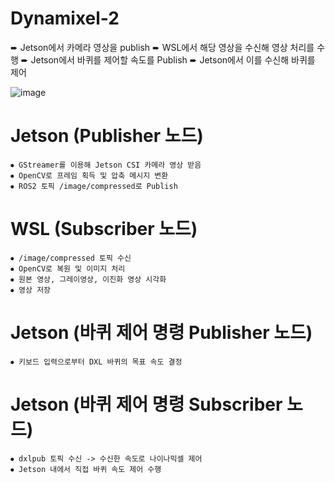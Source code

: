 # Dynamixel-2

➨ Jetson에서 카메라 영상을 publish
➨ WSL에서 해당 영상을 수신해 영상 처리를 수행
➨ Jetson에서 바퀴를 제어할 속도를 Publish
➨ Jetson에서 이를 수신해 바퀴를 제어


![image](https://github.com/user-attachments/assets/ad843665-de34-4a08-b07d-6c3b65c92fa6)


# Jetson (Publisher 노드)
```
⦁ GStreamer를 이용해 Jetson CSI 카메라 영상 받음
⦁ OpenCV로 프레임 획득 및 압축 메시지 변환
⦁ ROS2 토픽 /image/compressed로 Publish
```

# WSL (Subscriber 노드)
```
⦁ /image/compressed 토픽 수신
⦁ OpenCV로 복원 및 이미지 처리
⦁ 원본 영상, 그레이영상, 이진화 영상 시각화
⦁ 영상 저장
```

# Jetson (바퀴 제어 명령 Publisher 노드)
```
⦁ 키보드 입력으로부터 DXL 바퀴의 목표 속도 결정
```

# Jetson (바퀴 제어 명령 Subscriber 노드)
```
⦁ dxlpub 토픽 수신 -> 수신한 속도로 나이나믹셀 제어
⦁ Jetson 내에서 직접 바퀴 속도 제어 수행
```
